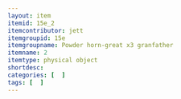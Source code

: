 ```yaml
---
layout: item
itemid: 15e_2
itemcontributor: jett
itemgroupid: 15e
itemgroupname: Powder horn-great x3 granfather
itemname: 2
itemtype: physical object
shortdesc: 
categories: [  ]
tags: [  ]
---
```







